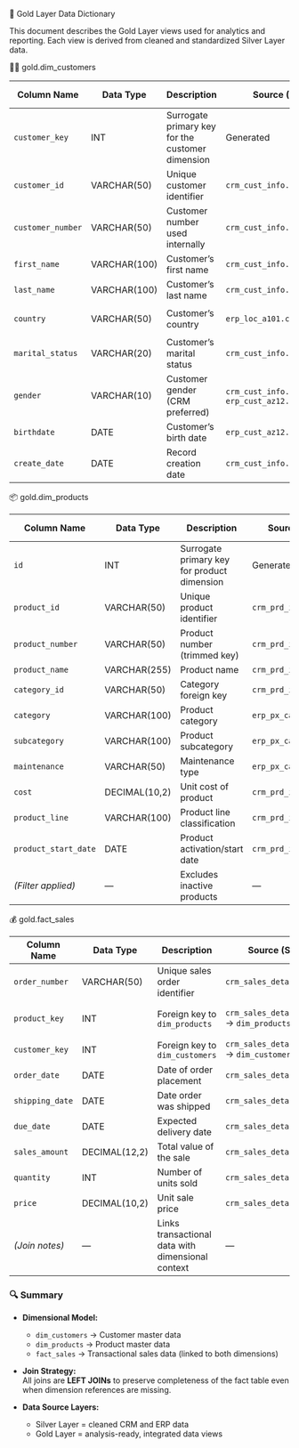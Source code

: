 📘 Gold Layer Data Dictionary

This document describes the Gold Layer views used for analytics and reporting.
Each view is derived from cleaned and standardized Silver Layer data.

🧍‍♀️ gold.dim_customers

| **Column Name**   | **Data Type** | **Description**                                  | **Source (Silver Layer)**                      | **Transformation / Notes**                             |
| ----------------- | ------------- | ------------------------------------------------ | ---------------------------------------------- | ------------------------------------------------------ |
| `customer_key`    | INT           | Surrogate primary key for the customer dimension | Generated                                      | Sequential `ROW_NUMBER()` based on `cst_id`            |
| `customer_id`     | VARCHAR(50)   | Unique customer identifier                       | `crm_cust_info.cst_id`                         | Direct mapping                                         |
| `customer_number` | VARCHAR(50)   | Customer number used internally                  | `crm_cust_info.cst_key`                        | Direct mapping                                         |
| `first_name`      | VARCHAR(100)  | Customer’s first name                            | `crm_cust_info.cst_firstname`                  | Direct mapping                                         |
| `last_name`       | VARCHAR(100)  | Customer’s last name                             | `crm_cust_info.cst_lastname`                   | Direct mapping                                         |
| `country`         | VARCHAR(50)   | Customer’s country                               | `erp_loc_a101.cntry`                           | Joined via `ci.cst_key = la.dwh_cid`                   |
| `marital_status`  | VARCHAR(20)   | Customer’s marital status                        | `crm_cust_info.cst_marital_status`             | Direct mapping                                         |
| `gender`          | VARCHAR(10)   | Customer gender (CRM preferred)                  | `crm_cust_info.cst_gndr` / `erp_cust_az12.gen` | Uses CRM gender unless `'n/a'`, else falls back to ERP |
| `birthdate`       | DATE          | Customer’s birth date                            | `erp_cust_az12.bdate`                          | From ERP                                               |
| `create_date`     | DATE          | Record creation date                             | `crm_cust_info.cst_create_date`                | From CRM                                               |


📦 gold.dim_products

| **Column Name**      | **Data Type** | **Description**                             | **Source (Silver Layer)**     | **Transformation / Notes**                           |
| -------------------- | ------------- | ------------------------------------------- | ----------------------------- | ---------------------------------------------------- |
| `id`                 | INT           | Surrogate primary key for product dimension | Generated                     | `ROW_NUMBER()` ordered by product start date and key |
| `product_id`         | VARCHAR(50)   | Unique product identifier                   | `crm_prd_info.prd_id`         | Direct mapping                                       |
| `product_number`     | VARCHAR(50)   | Product number (trimmed key)                | `crm_prd_info.prd_key`        | Extracted with `SUBSTRING(prd_key, 7, LEN(prd_key))` |
| `product_name`       | VARCHAR(255)  | Product name                                | `crm_prd_info.prd_nm`         | Direct mapping                                       |
| `category_id`        | VARCHAR(50)   | Category foreign key                        | `crm_prd_info.dwh_cat_id`     | Direct mapping                                       |
| `category`           | VARCHAR(100)  | Product category                            | `erp_px_cat_g1v2.CAT`         | Joined on `dwh_cat_id = ID`                          |
| `subcategory`        | VARCHAR(100)  | Product subcategory                         | `erp_px_cat_g1v2.SUBCAT`      | From ERP                                             |
| `maintenance`        | VARCHAR(50)   | Maintenance type                            | `erp_px_cat_g1v2.MAINTENANCE` | From ERP                                             |
| `cost`               | DECIMAL(10,2) | Unit cost of product                        | `crm_prd_info.prd_cost`       | Direct mapping                                       |
| `product_line`       | VARCHAR(100)  | Product line classification                 | `crm_prd_info.prd_line`       | Direct mapping                                       |
| `product_start_date` | DATE          | Product activation/start date               | `crm_prd_info.prd_start_dt`   | Direct mapping                                       |
| *(Filter applied)*   | —             | Excludes inactive products                  | —                             | Records where `prd_end_dt IS NULL` only              |


💰 gold.fact_sales

| **Column Name** | **Data Type** | **Description**                                   | **Source (Silver Layer)**                                       | **Transformation / Notes**                  |
| --------------- | ------------- | ------------------------------------------------- | --------------------------------------------------------------- | ------------------------------------------- |
| `order_number`  | VARCHAR(50)   | Unique sales order identifier                     | `crm_sales_details.sls_ord_num`                                 | Direct mapping                              |
| `product_key`   | INT           | Foreign key to `dim_products`                     | `crm_sales_details.sls_prd_key` → `dim_products.product_number` | Joined via product number                   |
| `customer_key`  | INT           | Foreign key to `dim_customers`                    | `crm_sales_details.sls_cust_id` → `dim_customers.customer_id`   | Joined via customer ID                      |
| `order_date`    | DATE          | Date of order placement                           | `crm_sales_details.sls_order_dt`                                | Direct mapping                              |
| `shipping_date` | DATE          | Date order was shipped                            | `crm_sales_details.sls_ship_dt`                                 | Direct mapping                              |
| `due_date`      | DATE          | Expected delivery date                            | `crm_sales_details.sls_due_dt`                                  | Direct mapping                              |
| `sales_amount`  | DECIMAL(12,2) | Total value of the sale                           | `crm_sales_details.sls_sales`                                   | Direct mapping                              |
| `quantity`      | INT           | Number of units sold                              | `crm_sales_details.sls_quantity`                                | Direct mapping                              |
| `price`         | DECIMAL(10,2) | Unit sale price                                   | `crm_sales_details.sls_price`                                   | Direct mapping                              |
| *(Join notes)*  | —             | Links transactional data with dimensional context | —                                                               | LEFT JOINs used to retain unmatched records |


### 🔍 Summary

- **Dimensional Model:**  
  - `dim_customers` → Customer master data  
  - `dim_products` → Product master data  
  - `fact_sales` → Transactional sales data (linked to both dimensions)  

- **Join Strategy:**  
  All joins are **LEFT JOINs** to preserve completeness of the fact table even when dimension references are missing.

- **Data Source Layers:**  
  - Silver Layer = cleaned CRM and ERP data  
  - Gold Layer = analysis-ready, integrated data views
